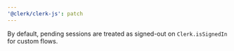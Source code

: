 ```yaml
---
'@clerk/clerk-js': patch
---
```


By default, pending sessions are treated as signed-out on `Clerk.isSignedIn` for custom flows.
